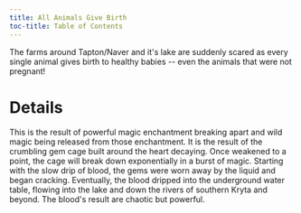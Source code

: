 ```yaml
---
title: All Animals Give Birth
toc-title: Table of Contents
---
```


The farms around Tapton/Naver and it's lake are suddenly scared as every single animal gives birth to healthy babies -- even the animals that were not pregnant!

# Details

This is the result of powerful magic enchantment breaking apart and wild magic being released from those enchantment. It is the result of the crumbling gem cage built around the heart decaying. Once weakened to a point, the cage will break down exponentially in a burst of magic. Starting with the slow drip of blood, the gems were worn away by the liquid and began cracking. Eventually, the blood dripped into the underground water table, flowing into the lake and down the rivers of southern Kryta and beyond. The blood's result are chaotic but powerful.
